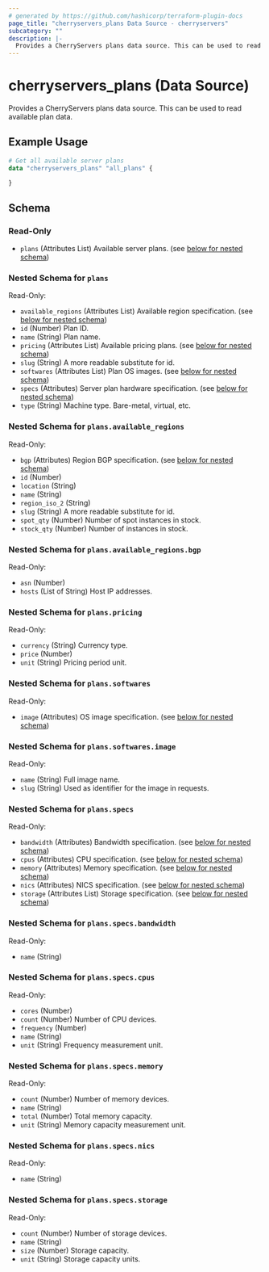 ```yaml
---
# generated by https://github.com/hashicorp/terraform-plugin-docs
page_title: "cherryservers_plans Data Source - cherryservers"
subcategory: ""
description: |-
  Provides a CherryServers plans data source. This can be used to read available plan data.
---
```


# cherryservers_plans (Data Source)

Provides a CherryServers plans data source. This can be used to read available plan data.

## Example Usage

```terraform
# Get all available server plans
data "cherryservers_plans" "all_plans" {

}
```

<!-- schema generated by tfplugindocs -->
## Schema

### Read-Only

- `plans` (Attributes List) Available server plans. (see [below for nested schema](#nestedatt--plans))

<a id="nestedatt--plans"></a>
### Nested Schema for `plans`

Read-Only:

- `available_regions` (Attributes List) Available region specification. (see [below for nested schema](#nestedatt--plans--available_regions))
- `id` (Number) Plan ID.
- `name` (String) Plan name.
- `pricing` (Attributes List) Available pricing plans. (see [below for nested schema](#nestedatt--plans--pricing))
- `slug` (String) A more readable substitute for id.
- `softwares` (Attributes List) Plan OS images. (see [below for nested schema](#nestedatt--plans--softwares))
- `specs` (Attributes) Server plan hardware specification. (see [below for nested schema](#nestedatt--plans--specs))
- `type` (String) Machine type. Bare-metal, virtual, etc.

<a id="nestedatt--plans--available_regions"></a>
### Nested Schema for `plans.available_regions`

Read-Only:

- `bgp` (Attributes) Region BGP specification. (see [below for nested schema](#nestedatt--plans--available_regions--bgp))
- `id` (Number)
- `location` (String)
- `name` (String)
- `region_iso_2` (String)
- `slug` (String) A more readable substitute for id.
- `spot_qty` (Number) Number of spot instances in stock.
- `stock_qty` (Number) Number of instances in stock.

<a id="nestedatt--plans--available_regions--bgp"></a>
### Nested Schema for `plans.available_regions.bgp`

Read-Only:

- `asn` (Number)
- `hosts` (List of String) Host IP addresses.



<a id="nestedatt--plans--pricing"></a>
### Nested Schema for `plans.pricing`

Read-Only:

- `currency` (String) Currency type.
- `price` (Number)
- `unit` (String) Pricing period unit.


<a id="nestedatt--plans--softwares"></a>
### Nested Schema for `plans.softwares`

Read-Only:

- `image` (Attributes) OS image specification. (see [below for nested schema](#nestedatt--plans--softwares--image))

<a id="nestedatt--plans--softwares--image"></a>
### Nested Schema for `plans.softwares.image`

Read-Only:

- `name` (String) Full image name.
- `slug` (String) Used as identifier for the image in requests.



<a id="nestedatt--plans--specs"></a>
### Nested Schema for `plans.specs`

Read-Only:

- `bandwidth` (Attributes) Bandwidth specification. (see [below for nested schema](#nestedatt--plans--specs--bandwidth))
- `cpus` (Attributes) CPU specification. (see [below for nested schema](#nestedatt--plans--specs--cpus))
- `memory` (Attributes) Memory specification. (see [below for nested schema](#nestedatt--plans--specs--memory))
- `nics` (Attributes) NICS specification. (see [below for nested schema](#nestedatt--plans--specs--nics))
- `storage` (Attributes List) Storage specification. (see [below for nested schema](#nestedatt--plans--specs--storage))

<a id="nestedatt--plans--specs--bandwidth"></a>
### Nested Schema for `plans.specs.bandwidth`

Read-Only:

- `name` (String)


<a id="nestedatt--plans--specs--cpus"></a>
### Nested Schema for `plans.specs.cpus`

Read-Only:

- `cores` (Number)
- `count` (Number) Number of CPU devices.
- `frequency` (Number)
- `name` (String)
- `unit` (String) Frequency measurement unit.


<a id="nestedatt--plans--specs--memory"></a>
### Nested Schema for `plans.specs.memory`

Read-Only:

- `count` (Number) Number of memory devices.
- `name` (String)
- `total` (Number) Total memory capacity.
- `unit` (String) Memory capacity measurement unit.


<a id="nestedatt--plans--specs--nics"></a>
### Nested Schema for `plans.specs.nics`

Read-Only:

- `name` (String)


<a id="nestedatt--plans--specs--storage"></a>
### Nested Schema for `plans.specs.storage`

Read-Only:

- `count` (Number) Number of storage devices.
- `name` (String)
- `size` (Number) Storage capacity.
- `unit` (String) Storage capacity units.
